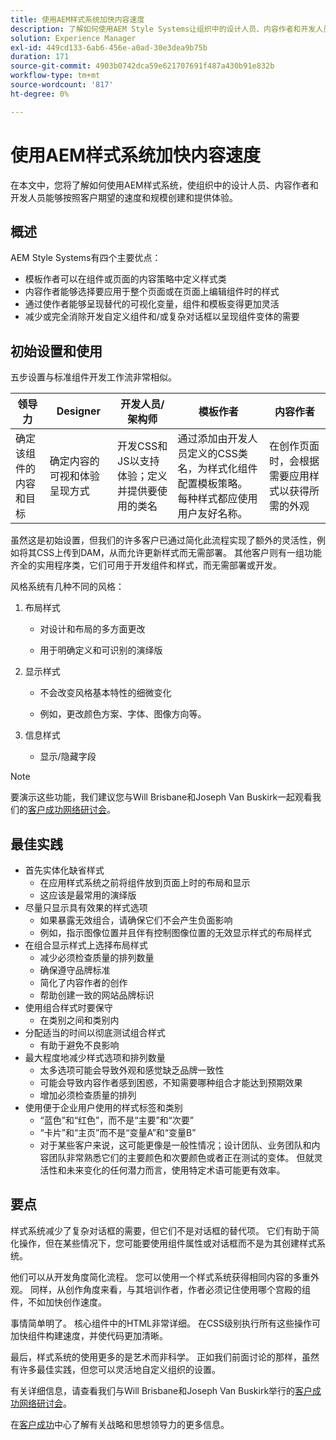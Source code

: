 ```yaml
---
title: 使用AEM样式系统加快内容速度
description: 了解如何使用AEM Style Systems让组织中的设计人员、内容作者和开发人员按照客户期望的速度和规模创建和交付体验。
solution: Experience Manager
exl-id: 449cd133-6ab6-456e-a0ad-30e3dea9b75b
duration: 171
source-git-commit: 4903b0742dca59e621707691f487a430b91e832b
workflow-type: tm+mt
source-wordcount: '817'
ht-degree: 0%

---
```


# 使用AEM样式系统加快内容速度

在本文中，您将了解如何使用AEM样式系统，使组织中的设计人员、内容作者和开发人员能够按照客户期望的速度和规模创建和提供体验。

## 概述

AEM Style Systems有四个主要优点：

* 模板作者可以在组件或页面的内容策略中定义样式类
* 内容作者能够选择要应用于整个页面或在页面上编辑组件时的样式
* 通过使作者能够呈现替代的可视化变量，组件和模板变得更加灵活
* 减少或完全消除开发自定义组件和/或复杂对话框以呈现组件变体的需要

## 初始设置和使用

五步设置与标准组件开发工作流非常相似。

| **领导力** | **Designer** | **开发人员/架构师** | **模板作者** | **内容作者** |
| --- | --- | --- | --- | --- |
| 确定该组件的内容和目标 | 确定内容的可视和体验呈现方式 | 开发CSS和JS以支持体验；定义并提供要使用的类名 | 通过添加由开发人员定义的CSS类名，为样式化组件配置模板策略。 每种样式都应使用用户友好名称。 | 在创作页面时，会根据需要应用样式以获得所需的外观 |

虽然这是初始设置，但我们的许多客户已通过简化此流程实现了额外的灵活性，例如将其CSS上传到DAM，从而允许更新样式而无需部署。 其他客户则有一组功能齐全的实用程序类，它们可用于开发组件和样式，而无需部署或开发。

风格系统有几种不同的风格：

1. 布局样式

   * 对设计和布局的多方面更改

   * 用于明确定义和可识别的演绎版

1. 显示样式
   * 不会改变风格基本特性的细微变化

   * 例如，更改颜色方案、字体、图像方向等。

1. 信息样式

   * 显示/隐藏字段

>[!NOTE]
>
>要演示这些功能，我们建议您与Will Brisbane和Joseph Van Buskirk一起观看我们的[客户成功网络研讨会](https://adobecustomersuccess.adobeconnect.com/pob610c9mffjmp4/)。

## 最佳实践

* 首先实体化缺省样式
   * 在应用样式系统之前将组件放到页面上时的布局和显示
   * 这应该是最常用的演绎版
* 尽量只显示具有效果的样式选项
   * 如果暴露无效组合，请确保它们不会产生负面影响
   * 例如，指示图像位置并且伴有控制图像位置的无效显示样式的布局样式
* 在组合显示样式上选择布局样式
   * 减少必须检查质量的排列数量
   * 确保遵守品牌标准
   * 简化了内容作者的创作
   * 帮助创建一致的网站品牌标识
* 使用组合样式时要保守
   * 在类别之间和类别内
* 分配适当的时间以彻底测试组合样式
   * 有助于避免不良影响
* 最大程度地减少样式选项和排列数量
   * 太多选项可能会导致外观和感觉缺乏品牌一致性
   * 可能会导致内容作者感到困惑，不知需要哪种组合才能达到预期效果
   * 增加必须检查质量的排列
* 使用便于企业用户使用的样式标签和类别
   * “蓝色”和“红色”，而不是“主要”和“次要”
   * “卡片”和“主页”而不是“变量A”和“变量B”
   * 对于某些客户来说，这可能更像是一般性情况；设计团队、业务团队和内容团队非常熟悉它们的主要颜色和次要颜色或者正在测试的变体。 但就灵活性和未来变化的任何潜力而言，使用特定术语可能更有效率。

## 要点

样式系统减少了复杂对话框的需要，但它们不是对话框的替代项。 它们有助于简化操作，但在某些情况下，您可能要使用组件属性或对话框而不是为其创建样式系统。

他们可以从开发角度简化流程。 您可以使用一个样式系统获得相同内容的多重外观。 同样，从创作角度来看，与其培训作者，作者必须记住使用哪个宫殿的组件，不如加快创作速度。

事情简单明了。 核心组件中的HTML非常详细。 在CSS级别执行所有这些操作可加快组件构建速度，并使代码更加清晰。

最后，样式系统的使用更多的是艺术而非科学。 正如我们前面讨论的那样，虽然有许多最佳实践，但您可以灵活地自定义组织的设置。

有关详细信息，请查看我们与Will Brisbane和Joseph Van Buskirk举行的[客户成功网络研讨会](https://adobecustomersuccess.adobeconnect.com/pob610c9mffjmp4/)。

在[客户成功](https://experienceleague.adobe.com/docs/customer-success/customer-success/overview.html?lang=zh-Hans)中心了解有关战略和思想领导力的更多信息。
